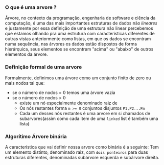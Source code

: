 ### O que é uma arvore ? 
Árvore, no contexto da programação, engenharia de software e ciência da computação, é uma das mais importantes estruturas de dados não *lineares* e justamente por essa definição de uma estrutura não linear percebemos que estamos olhando pra uma estrutura com características diferentes de outras vistas anteriormente como listas, em que os dados se encontram numa sequência, nas árvores os dados estão dispostos de forma hierárquica, seus elementos se encontram "acima" ou "abaixo" de outros elementos da árvore.

### Definição formal de uma arvore
Formalmente, definimos uma árvore <T> como um conjunto finito de zero ou mais nodos tal que:
- se o número de nodos = 0 temos uma árvore vazia
- se o número de nodos > 0
    - existe um nó especialmente denominado raiz de <T>
    - Os nós restantes forma `m >= 0` conjuntos disjuntos `P1,P2...Pm`
    - Cada um desses nós restantes é uma arvore em si chamados de subarvores(assim como cada item de uma `linked` list é também uma lista)


### Algorítimo Árvore binária
A caracteristica que vai definir nossa arvore como binária é a seguinte:
Tem um elemento distinto, denominado raiz, com `dois ponteiros` para duas estruturas diferentes, denominadas subárvore esquerda e subárvore direita.
